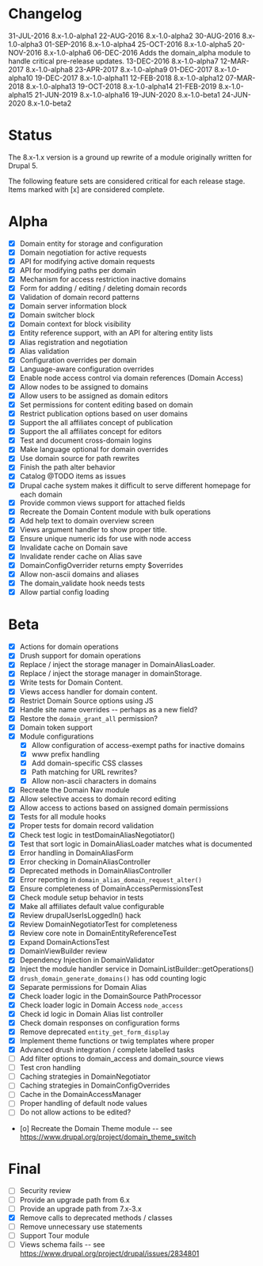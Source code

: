 Changelog
=====

31-JUL-2016 8.x-1.0-alpha1
22-AUG-2016 8.x-1.0-alpha2
30-AUG-2016 8.x-1.0-alpha3
01-SEP-2016 8.x-1.0-alpha4
25-OCT-2016 8.x-1.0-alpha5
20-NOV-2016 8.x-1.0-alpha6
06-DEC-2016 Adds the domain_alpha module to handle critical pre-release updates.
13-DEC-2016 8.x-1.0-alpha7
12-MAR-2017 8.x-1.0-alpha8
23-APR-2017 8.x-1.0-alpha9
01-DEC-2017 8.x-1.0-alpha10
19-DEC-2017 8.x-1.0-alpha11
12-FEB-2018 8.x-1.0-alpha12
07-MAR-2018 8.x-1.0-alpha13
19-OCT-2018 8.x-1.0-alpha14
21-FEB-2019 8.x-1.0-alpha15
21-JUN-2019 8.x-1.0-alpha16
19-JUN-2020 8.x-1.0-beta1
24-JUN-2020 8.x-1.0-beta2

Status
====

The 8.x-1.x version is a ground up rewrite of a module originally written for
Drupal 5.

The following feature sets are considered critical for each release stage. Items
marked with [x] are considered complete.

# Alpha
- [x] Domain entity for storage and configuration
- [x] Domain negotiation for active requests
- [x] API for modifying active domain requests
- [x] API for modifying paths per domain
- [x] Mechanism for access restriction inactive domains
- [x] Form for adding / editing / deleting domain records
- [x] Validation of domain record patterns
- [x] Domain server information block
- [x] Domain switcher block
- [x] Domain context for block visibility
- [x] Entity reference support, with an API for altering entity lists
- [x] Alias registration and negotiation
- [x] Alias validation
- [x] Configuration overrides per domain
- [x] Language-aware configuration overrides
- [x] Enable node access control via domain references (Domain Access)
- [x] Allow nodes to be assigned to domains
- [x] Allow users to be assigned as domain editors
- [x] Set permissions for content editing based on domain
- [x] Restrict publication options based on user domains
- [x] Support the all affiliates concept of publication
- [x] Support the all affiliates concept for editors
- [x] Test and document cross-domain logins
- [x] Make language optional for domain overrides
- [x] Use domain source for path rewrites
- [x] Finish the path alter behavior
- [x] Catalog @TODO items as issues
- [x] Drupal cache system makes it difficult to serve different homepage for each domain
- [x] Provide common views support for attached fields
- [x] Recreate the Domain Content module with bulk operations
- [x] Add help text to domain overview screen
- [x] Views argument handler to show proper title.
- [x] Ensure unique numeric ids for use with node access
- [x] Invalidate cache on Domain save
- [x] Invalidate render cache on Alias save
- [x] DomainConfigOverrider returns empty $overrides
- [x] Allow non-ascii domains and aliases
- [x] The domain_validate hook needs tests
- [x] Allow partial config loading

# Beta
- [x] Actions for domain operations
- [x] Drush support for domain operations
- [x] Replace / inject the storage manager in DomainAliasLoader.
- [x] Replace / inject the storage manager in domainStorage.
- [x] Write tests for Domain Content.
- [x] Views access handler for domain content.
- [x] Restrict Domain Source options using JS
- [x] Handle site name overrides -- perhaps as a new field?
- [x] Restore the `domain_grant_all` permission?
- [x] Domain token support
- [x] Module configurations
  - [x] Allow configuration of access-exempt paths for inactive domains
  - [x] www prefix handling
  - [x] Add domain-specific CSS classes
  - [x] Path matching for URL rewrites?
  - [x] Allow non-ascii characters in domains
- [x] Recreate the Domain Nav module
- [x] Allow selective access to domain record editing
- [x] Allow access to actions based on assigned domain permissions
- [x] Tests for all module hooks
- [x] Proper tests for domain record validation
- [x] Check test logic in testDomainAliasNegotiator()
- [x] Test that sort logic in DomainAliasLoader matches what is documented
- [x] Error handling in DomainAliasForm
- [x] Error checking in DomainAliasController
- [x] Deprecated methods in DomainAliasController
- [x] Error reporting in `domain_alias_domain_request_alter()`
- [x] Ensure completeness of DomainAccessPermissionsTest
- [x] Check module setup behavior in tests
- [x] Make all affiliates default value configurable
- [x] Review drupalUserIsLoggedIn() hack
- [x] Review DomainNegotiatorTest for completeness
- [x] Review core note in DomainEntityReferenceTest
- [x] Expand DomainActionsTest
- [x] DomainViewBuilder review
- [x] Dependency Injection in DomainValidator
- [x] Inject the module handler service in DomainListBuilder::getOperations()
- [x] `drush_domain_generate_domains()` has odd counting logic
- [x] Separate permissions for Domain Alias
- [x] Check loader logic in the DomainSource PathProcessor
- [x] Check loader logic in Domain Access `node_access`
- [x] Check id logic in Domain Alias list controller
- [x] Check domain responses on configuration forms
- [x] Remove deprecated `entity_get_form_display`
- [x] Implement theme functions or twig templates where proper
- [x] Advanced drush integration / complete labelled tasks
- [ ] Add filter options to domain_access and domain_source views
- [ ] Test cron handling
- [ ] Caching strategies in DomainNegotiator
- [ ] Caching strategies in DomainConfigOverrides
- [ ] Cache in the DomainAccessManager
- [ ] Proper handling of default node values
- [ ] Do not allow actions to be edited?
- [o] Recreate the Domain Theme module -- see https://www.drupal.org/project/domain_theme_switch

# Final
- [ ] Security review
- [ ] Provide an upgrade path from 6.x
- [ ] Provide an upgrade path from 7.x-3.x
- [x] Remove calls to deprecated methods / classes
- [ ] Remove unnecessary use statements
- [ ] Support Tour module
- [ ] Views schema fails -- see https://www.drupal.org/project/drupal/issues/2834801
